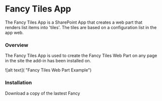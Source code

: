 # Fancy Tiles App
The Fancy Tiles App is a SharePoint App that creates a web part that renders list items into 'tiles'. The tiles are based on a configuration list in the app web.

### Overview
The Fancy Tiles App is used to create the Fancy Tiles Web Part on any page in the site the add-in has been installed on.

![alt text]( "Fancy Tiles Web Part Example")

### Installation
Download a copy of the lastest Fancy
